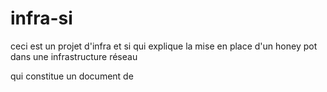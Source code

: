 # infra-si
ceci est un projet d'infra et si qui explique la mise en place d'un honey pot dans une infrastructure réseau

qui constitue un document de 
